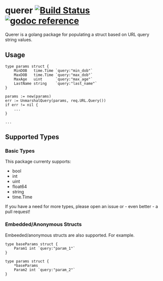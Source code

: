# querer&nbsp;[![Build Status](https://travis-ci.org/verkestk/querer.svg?branch=master)](https://travis-ci.org/verkestk/querer)&nbsp;[![godoc reference](https://godoc.org/github.com/verkestk/querer?status.png)](https://godoc.org/github.com/verkestk/querer)

Querer is a golang package for populating a struct based on URL query string values.

## Usage

```
type params struct {
	MinDOB   time.Time `query:"min_dob"`
	MaxDOB   time.Time `query:"max_dob"`
	MaxAge   uint      `query:"max_age"`
	LastName string    `query:"last_name"`
}
```

```
params := new(params)
err := UnmarshalQuery(params, req.URL.Query())
if err != nil {
	...
}

...
```

## Supported Types

### Basic Types

This package currenty supports:

- bool
- int
- uint
- float64
- string
- time.Time

If you have a need for more types, please open an issue or - even better - a pull request!

### Embedded/Anonymous Structs

Embeeded/anonymous structs are also supported. For example.

```
type baseParams struct {
	Param1 int `query:"param_1"`
}

type params struct {
	*baseParams
	Param2 int `query:"param_2"`
}
```